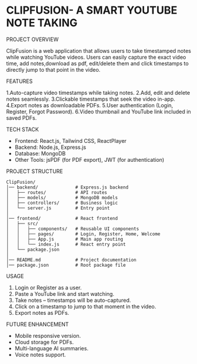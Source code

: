 # CLIPFUSION- A SMART YOUTUBE NOTE TAKING 

PROJECT OVERVIEW

ClipFusion is a web application that allows users to take timestamped notes while watching YouTube videos. Users can easily capture the exact video time, add notes,download as pdf, edit/delete them and click timestamps to directly jump to that point in the video. 

FEATURES

1.Auto-capture video timestamps while taking notes.
2.Add, edit and delete notes seamlessly.
3.Clickable timestamps that seek the video in-app.
4.Export notes as downloadable PDFs.
5.User authentication (Login, Register, Forgot Password).
6.Video thumbnail and YouTube link included in saved PDFs.

TECH STACK

* Frontend: React.js, Tailwind CSS, ReactPlayer
* Backend: Node.js, Express.js
* Database: MongoDB
* Other Tools: jsPDF (for PDF export), JWT (for authentication)

PROJECT STRUCTURE
```
ClipFusion/
│── backend/              # Express.js backend
│   ├── routes/           # API routes
│   ├── models/           # MongoDB models
│   ├── controllers/      # Business logic
│   └── server.js         # Entry point
│
│── frontend/             # React frontend
│   ├── src/
│   │   ├── components/   # Reusable UI components
│   │   ├── pages/        # Login, Register, Home, Welcome
│   │   ├── App.js        # Main app routing
│   │   └── index.js      # React entry point
│   └── package.json
│
│── README.md             # Project documentation
│── package.json          # Root package file
```

USAGE

1. Login or Register as a user.
2. Paste a YouTube link and start watching.
3. Take notes – timestamps will be auto-captured.
4. Click on a timestamp to jump to that moment in the video.
5. Export notes  as PDFs.

FUTURE ENHANCEMENT

* Mobile responsive version.
* Cloud storage for PDFs.
* Multi-language AI summaries.
* Voice notes support.

 
